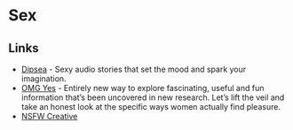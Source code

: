 # Sex

## Links

- [Dipsea](https://www.dipseastories.com/) - Sexy audio stories that set the mood and spark your imagination.
- [OMG Yes](https://www.omgyes.com/en/season2) - Entirely new way to explore fascinating, useful and fun information that’s been uncovered in new research. Let’s lift the veil and take an honest look at the specific ways women actually find pleasure.
- [NSFW Creative](https://telegra.ph/NSFW-Creative-03-21)
